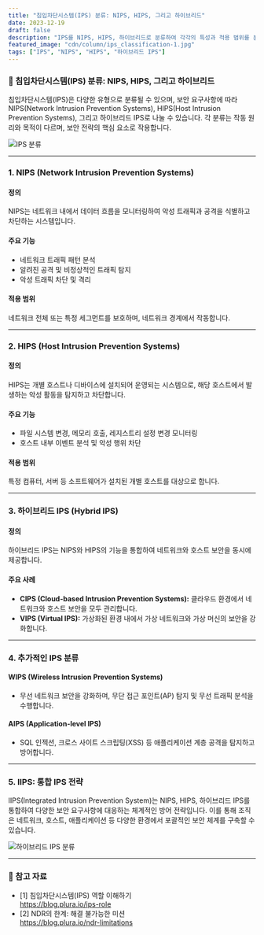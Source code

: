 ```yaml
---
title: "침입차단시스템(IPS) 분류: NIPS, HIPS, 그리고 하이브리드"
date: 2023-12-19
draft: false
description: "IPS를 NIPS, HIPS, 하이브리드로 분류하여 각각의 특성과 적용 범위를 분석합니다."
featured_image: "cdn/column/ips_classification-1.jpg"
tags: ["IPS", "NIPS", "HIPS", "하이브리드 IPS"]
---
```


### 🔐 침입차단시스템(IPS) 분류: NIPS, HIPS, 그리고 하이브리드

침입차단시스템(IPS)은 다양한 유형으로 분류될 수 있으며, 보안 요구사항에 따라 NIPS(Network Intrusion Prevention Systems), HIPS(Host Intrusion Prevention Systems), 그리고 하이브리드 IPS로 나눌 수 있습니다. 각 분류는 작동 원리와 목적이 다르며, 보안 전략의 핵심 요소로 작용합니다.

<!--more-->

![IPS 분류](https://blog.plura.io/cdn/column/ips_classification-1.jpg)

---

### 1. **NIPS (Network Intrusion Prevention Systems)**

#### 정의
NIPS는 네트워크 내에서 데이터 흐름을 모니터링하여 악성 트래픽과 공격을 식별하고 차단하는 시스템입니다.

#### 주요 기능
- 네트워크 트래픽 패턴 분석
- 알려진 공격 및 비정상적인 트래픽 탐지
- 악성 트래픽 차단 및 격리

#### 적용 범위
네트워크 전체 또는 특정 세그먼트를 보호하며, 네트워크 경계에서 작동합니다.

---

### 2. **HIPS (Host Intrusion Prevention Systems)**

#### 정의
HIPS는 개별 호스트나 디바이스에 설치되어 운영되는 시스템으로, 해당 호스트에서 발생하는 악성 활동을 탐지하고 차단합니다.

#### 주요 기능
- 파일 시스템 변경, 메모리 호출, 레지스트리 설정 변경 모니터링
- 호스트 내부 이벤트 분석 및 악성 행위 차단

#### 적용 범위
특정 컴퓨터, 서버 등 소프트웨어가 설치된 개별 호스트를 대상으로 합니다.

---

### 3. **하이브리드 IPS (Hybrid IPS)**

#### 정의
하이브리드 IPS는 NIPS와 HIPS의 기능을 통합하여 네트워크와 호스트 보안을 동시에 제공합니다.

#### 주요 사례
- **CIPS (Cloud-based Intrusion Prevention Systems):** 클라우드 환경에서 네트워크와 호스트 보안을 모두 관리합니다.
- **VIPS (Virtual IPS):** 가상화된 환경 내에서 가상 네트워크와 가상 머신의 보안을 강화합니다.

---

### 4. **추가적인 IPS 분류**

#### **WIPS (Wireless Intrusion Prevention Systems)**
- 무선 네트워크 보안을 강화하며, 무단 접근 포인트(AP) 탐지 및 무선 트래픽 분석을 수행합니다.

#### **AIPS (Application-level IPS)**
- SQL 인젝션, 크로스 사이트 스크립팅(XSS) 등 애플리케이션 계층 공격을 탐지하고 방어합니다.

---

### 5. **IIPS: 통합 IPS 전략**

IIPS(Integrated Intrusion Prevention System)는 NIPS, HIPS, 하이브리드 IPS를 통합하여 다양한 보안 요구사항에 대응하는 체계적인 방어 전략입니다. 이를 통해 조직은 네트워크, 호스트, 애플리케이션 등 다양한 환경에서 포괄적인 보안 체계를 구축할 수 있습니다.

![하이브리드 IPS 분류](https://blog.plura.io/cdn/column/ips_classification-2.png)

---

### 🔗 참고 자료
- [1] 침입차단시스템(IPS) 역할 이해하기  
  https://blog.plura.io/ips-role
- [2] NDR의 한계: 해결 불가능한 미션  
  https://blog.plura.io/ndr-limitations

